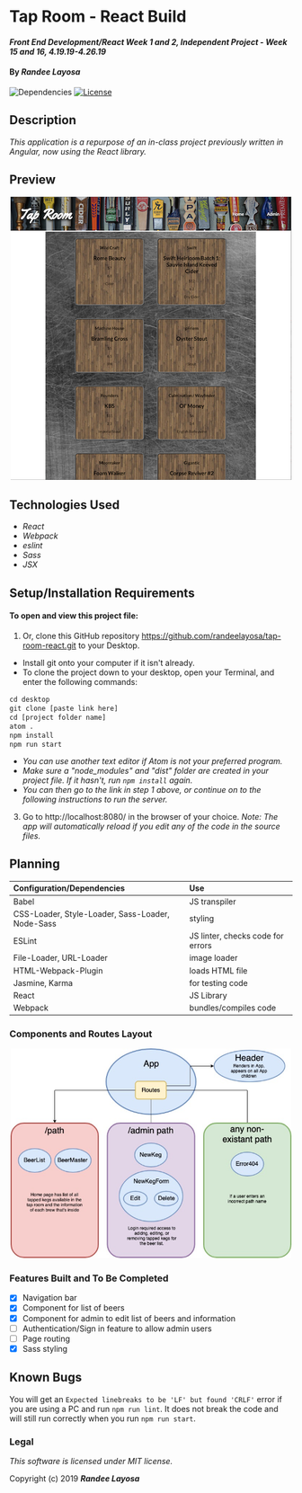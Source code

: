 # Tap Room - React Build

#### _Front End Development/React Week 1 and 2, Independent Project - Week 15 and 16, 4.19.19-4.26.19_

#### By _**Randee Layosa**_

![Dependencies](https://img.shields.io/badge/dependencies-up%20to%20date-brightgreen.svg)
[![License](https://img.shields.io/badge/license-MIT-blue.svg)](https://opensource.org/licenses/MIT)

## Description

_This application is a repurpose of an in-class project previously written in Angular, now using the React library._

## Preview
<p align="center">
<img src="src/assets/img/preview.png" width="500" height="504" title="">
</p>

## Technologies Used

  * _React_
  * _Webpack_
  * _eslint_
  * _Sass_
  * _JSX_

## Setup/Installation Requirements

#### To open and view this project file:
1. Or, clone this GitHub repository https://github.com/randeelayosa/tap-room-react.git to your Desktop.
  * Install git onto your computer if it isn't already.
  * To clone the project down to your desktop, open your Terminal, and enter the following commands:
  ```
  cd desktop
  git clone [paste link here]
  cd [project folder name]
  atom .
  npm install
  npm run start
  ```
  * _You can use another text editor if Atom is not your preferred program._
  * _Make sure a "node_modules" and "dist" folder are created in your project file. If it hasn't, run `npm install` again._
  * _You can then go to the link in step 1 above, or continue on to the following instructions to run the server._
3. Go to http://localhost:8080/ in the browser of your choice. _Note: The app will automatically reload if you edit any of the code in the source files._


## Planning

  | **Configuration/Dependencies** | **Use** |
| :-------------     | :------------- |
| Babel | JS transpiler |
| CSS-Loader, Style-Loader, Sass-Loader, Node-Sass | styling |
| ESLint | JS linter, checks code for errors |
| File-Loader, URL-Loader | image loader |
| HTML-Webpack-Plugin | loads HTML file |
| Jasmine, Karma | for testing code |
| React | JS Library |
| Webpack | bundles/compiles code |

### Components and Routes Layout

<p align="center">
  <img src="src/assets/img/diagram.jpg" width="500" height="373" title="Tap Room Component and Route Structure">
</p>

### Features Built and To Be Completed
- [x] Navigation bar
- [x] Component for list of beers
- [x] Component for admin to edit list of beers and information
- [ ] Authentication/Sign in feature to allow admin users
- [ ] Page routing
- [x] Sass styling

## Known Bugs
You will get an `Expected linebreaks to be 'LF' but found 'CRLF'` error if you are using a PC and run `npm run lint`. It does not break the code and will still run correctly when you run `npm run start`.

### Legal

*This software is licensed under MIT license.*

Copyright (c) 2019 **_Randee Layosa_**
